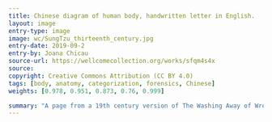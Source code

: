 ```yaml
---
title: Chinese diagram of human body, handwritten letter in English.
layout: image
entry-type: image
image: wc/SungTzu_thirteenth_century.jpg
entry-date: 2019-09-2
entry-by: Joana Chicau
source-url: https://wellcomecollection.org/works/sfqm4s4x
source:
copyright: Creative Commons Attribution (CC BY 4.0) 
tags: [body, anatomy, categorization, forensics, Chinese]
weights: [0.978, 0.951, 0.873, 0.76, 0.999]

summary: "A page from a 19th century version of The Washing Away of Wrongs, a Chinese textbook on forensic medicine. Originally compiled by Sung Tzu in the thirteenth century, the text remained the principal guide for inquests in East Asia for hundreds of years. MS Wellcome Chinese Collection Book No. 55, Volume 1."
---
```

